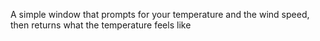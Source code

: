 A simple window that prompts for your temperature and the wind speed, then returns what the temperature feels like

